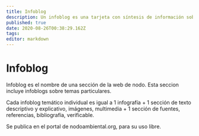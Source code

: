 ```yaml
---
title: Infoblog
description: Un infoblog es una tarjeta con síntesis de información sobre un tema. Está formado por 1 infografía + 1 sección de texto descriptivo y explicativo + 1 sección de fuentes, referencias, bibliografía, verificable. Se publica en nodoambiental.org
published: true
date: 2020-08-26T00:38:29.162Z
tags: 
editor: markdown
---
```


# Infoblog

Infoblog es el nombre de una sección de la web de nodo. Esta seccion incluye infoblogs sobre temas particulares.

Cada infoblog temático individual es igual a 1 infografía + 1 sección de texto descriptivo y explicativo, imágenes, multimedia + 1 sección de fuentes, referencias, bibliografía, verificable.

Se publica en el portal de nodoambiental.org, para su uso libre.